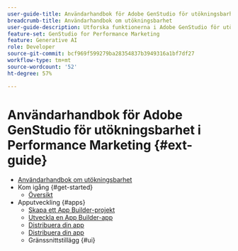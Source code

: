 ```yaml
---
user-guide-title: Användarhandbok för Adobe GenStudio för utökningsbarhet i Performance Marketing
breadcrumb-title: Användarhandbok om utökningsbarhet
user-guide-description: Utforska funktionerna i Adobe GenStudio för utökningsbarhet för ramverk i Performance Marketing.
feature-set: GenStudio for Performance Marketing
feature: Generative AI
role: Developer
source-git-commit: bcf969f599279ba28354837b3949316a1bf7df27
workflow-type: tm+mt
source-wordcount: '52'
ht-degree: 57%

---
```



# Användarhandbok för Adobe GenStudio för utökningsbarhet i Performance Marketing {#ext-guide}

+ [Användarhandbok om utökningsbarhet](home.md)
+ Kom igång {#get-started}
   + [Översikt](overview.md)
+ Apputveckling {#apps}
   + [Skapa ett App Builder-projekt](create-project.md)
   + [Utveckla en App Builder-app](create-app.md)
   + [Distribuera din app](deploy-app.md)
   + [Distribuera din app](distribute-app.md)
   + Gränssnittstillägg {#ui}
